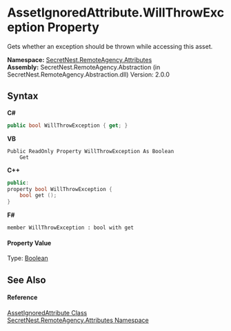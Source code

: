 # AssetIgnoredAttribute.WillThrowException Property 
 

Gets whether an exception should be thrown while accessing this asset.

**Namespace:**&nbsp;<a href="N_SecretNest_RemoteAgency_Attributes">SecretNest.RemoteAgency.Attributes</a><br />**Assembly:**&nbsp;SecretNest.RemoteAgency.Abstraction (in SecretNest.RemoteAgency.Abstraction.dll) Version: 2.0.0

## Syntax

**C#**<br />
``` C#
public bool WillThrowException { get; }
```

**VB**<br />
``` VB
Public ReadOnly Property WillThrowException As Boolean
	Get
```

**C++**<br />
``` C++
public:
property bool WillThrowException {
	bool get ();
}
```

**F#**<br />
``` F#
member WillThrowException : bool with get

```


#### Property Value
Type: <a href="https://docs.microsoft.com/dotnet/api/system.boolean" target="_blank">Boolean</a>

## See Also


#### Reference
<a href="T_SecretNest_RemoteAgency_Attributes_AssetIgnoredAttribute">AssetIgnoredAttribute Class</a><br /><a href="N_SecretNest_RemoteAgency_Attributes">SecretNest.RemoteAgency.Attributes Namespace</a><br />
